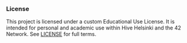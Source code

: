 ### License

This project is licensed under a custom Educational Use License. It is intended 
for personal and academic use within Hive Helsinki and the 42 Network. See [LICENSE](./LICENSE) for full terms.
